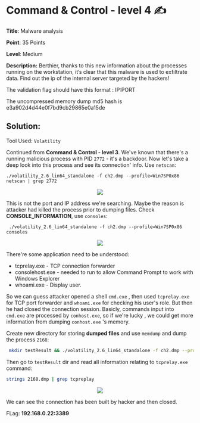 # Command & Control - level 4 ✍

**Title**: Malware analysis

**Point**: 35 Points

**Level**: Medium

**Description:** Berthier, thanks to this new information about the processes running on the workstation, it’s clear that this malware is used to exfiltrate data. Find out the ip of the internal server targeted by the hackers!

The validation flag should have this format : IP:PORT

The uncompressed memory dump md5 hash is e3a902d4d44e0f7bd9cb29865e0a15de

## Solution:

Tool Used: `Volatility`

Continued from **Command & Control - level 3**. We've known that there's a running malicious process with PID `2772` - it's a backdoor. Now let's take a deep look into this process and see its connection' info. Use `netscan`:

```
./volatility_2.6_lin64_standalone -f ch2.dmp --profile=Win7SP0x86 netscan | grep 2772
```

<p align="center"><img src="https://user-images.githubusercontent.com/48288606/160743498-72c4c94a-283d-4c80-b883-872c2a541ae0.png"> </p>

This is not the port and IP address we're searching. Maybe the reason is attacker had killed the process prior to dumping files. Check **CONSOLE_INFORMATION**, use `consoles`:

```
 ./volatility_2.6_lin64_standalone -f ch2.dmp --profile=Win7SP0x86 consoles 
```

<p align="center"><img src="https://user-images.githubusercontent.com/48288606/160744691-f54cb3e2-caff-45f0-ae83-b3fd94bedcec.png"> </p>

There're some application need to be understood:
- tcprelay.exe - TCP connection forwarder
- consolehost.exe - needed to run to allow Command Prompt to work with Windows Explorer
- whoami.exe - Display user.

So we can guess attacker opened a shell `cmd.exe` , then used `tcprelay.exe` for TCP port forwarder and `whoami.exe` for checking his user's role. But then he had closed the connection session. Basicly, commands input into `cmd.exe` are processed by `conhost.exe`, so if we're lucky , we could get more information from dumping `conhost.exe` 's memory.

Create new directory for storing **dumped files** and use `memdump` and dump the process `2168`:

```bash
 mkdir testResult && ./volatility_2.6_lin64_standalone -f ch2.dmp --profile=Win7SP0x86 memdump -p 2772 -D testResult
```
Then go to `testResult` dir and read all information relating to `tcprelay.exe` command:

```bash
strings 2168.dmp | grep tcpreplay
```

<p align="center"><img src="https://user-images.githubusercontent.com/48288606/160811558-f814eaa7-ee28-4892-a7fd-5054bbc2a638.png"> </p>

We can see the connection has been built by hacker and then closed.



FLag: **192.168.0.22:3389**

